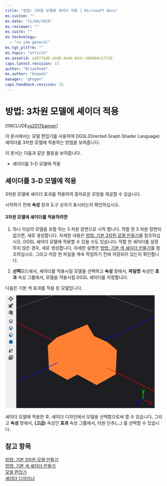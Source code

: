 ```yaml
---
title: "방법: 3차원 모델에 셰이더 적용 | Microsoft Docs"
ms.custom: ""
ms.date: "11/04/2016"
ms.reviewer: ""
ms.suite: ""
ms.technology: 
  - "vs-ide-general"
ms.tgt_pltfrm: ""
ms.topic: "article"
ms.assetid: a3877bd6-abd8-4a9d-842c-6848b6c2f335
caps.latest.revision: 15
author: "BrianPeek"
ms.author: "brpeek"
manager: "ghogen"
caps.handback.revision: 15
---
```

# 방법: 3차원 모델에 셰이더 적용
[!INCLUDE[vs2017banner](../code-quality/includes/vs2017banner.md)]

이 문서에서는 모델 편집기를 사용하여 DGSL\(Directed Graph Shader Language\) 셰이더를 3차원 모델에 적용하는 방법을 보여줍니다.  
  
 이 문서는 다음과 같은 활동을 보여줍니다.  
  
-   셰이더를 3\-D 모델에 적용  
  
## 셰이더를 3\-D 모델에 적용  
 3차원 모델에 셰이더 효과를 적용하여 흥미로운 모양을 제공할 수 있습니다.  
  
 시작하기 전에 **속성** 창과 도구 상자가 표시되는지 확인하십시오.  
  
#### 3차원 모델에 셰이더를 적용하려면  
  
1.  하나 이상의 모델을 포함 하는 3 차원 장면으로 시작 합니다.  적합 한 3 차원 장면이 없으면, 새로 생성합니다. 자세한 내용은 [방법: 기본 3차원 모델 만들기](../designers/how-to-create-a-basic-3-d-model.md)를 참조하십시오.  DGSL 셰이더 모델에 적용할 수 있을 수도 있습니다.  적합 한 셰이더를 설정 하지 않은 경우, 새로 생성합니다, 자세한 설명은 [방법: 기본 색 셰이더 만들기](../designers/how-to-create-a-basic-color-shader.md)를 참조하십시오. 그리고 저장 한 파일을 계속 작업하기 전에 저장되어 있는지 확인합니다.  
  
2.  **선택**모드에서, 셰이더를 적용시킬 모델을 선택하고 **속성** 창에서, **파일명** 속성인 **효과** 속성 그룹에서, 모델을 적용시킬 DGSL 셰이더를 지정합니다.  
  
 다음은 기본 색 효과를 적용 된 모델입니다.  
  
 ![기본 색 효과를 보여 주는 3D 장면](../designers/media/digit-3d-model-effect.png "Digit\-3D\-Model\-Effect")  
  
 셰이더 모델에 적용한 후, 셰이더 디자인에서 모델을 선택함으로써 열 수 있습니다, 그리고 **속성** 창에서, **\(고급\)** 속성인 **효과** 속성 그룹에서, 타원 단추\(**...**\) 를 선택할 수 있습니다.  
  
## 참고 항목  
 [방법: 기본 3차원 모델 만들기](../designers/how-to-create-a-basic-3-d-model.md)   
 [방법: 기본 색 셰이더 만들기](../designers/how-to-create-a-basic-color-shader.md)   
 [모델 편집기](../designers/model-editor.md)   
 [셰이더 디자이너](../designers/shader-designer.md)